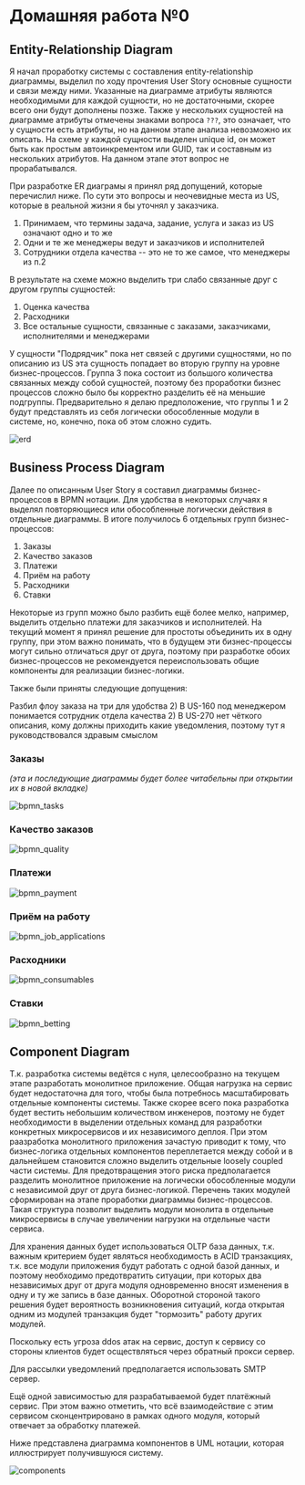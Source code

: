 # Домашняя работа №0

## Entity-Relationship Diagram

Я начал проработку системы с составления entity-relationship диаграммы, выделил по ходу прочтения User Story основные сущности и связи между ними.
Указанные на диаграмме атрибуты являются необходимыми для каждой сущности, но не достаточными, скорее всего они будут дополнены позже.
Также у нескольких сущностей на диаграмме атрибуты отмечены знаками вопроса `???`, это означает, что у сущности есть атрибуты, но на данном этапе анализа невозможно их описать.
На схеме у каждой сущности выделен unique id, он может быть как простым автоинкрементом или GUID, так и составным из нескольких атрибутов. На данном этапе этот вопрос не прорабатывался.

При разработке ER диаграмы я принял ряд допущений, которые перечислил ниже. По сути это вопросы и неочевидные места из US, которые в реальной жизни я бы уточнял у заказчика.

1) Принимаем, что термины задача, задание, услуга и заказ из US означают одно и то же
2) Одни и те же менеджеры ведут и заказчиков и исполнителей
3) Сотрудники отдела качества -- это не то же самое, что менеджеры из п.2

В результате на схеме можно выделить три слабо связанные друг с другом группы сущностей:
1) Оценка качества
2) Расходники
3) Все остальные сущности, связанные с заказами, заказчиками, исполнителями и менеджерами

У сущности "Подрядчик" пока нет связей с другими сущностями, но по описанию из US эта сущность попадает во вторую группу на уровне бизнес-процессов.
Группа 3 пока состоит из большого количества связанных между собой сущностей, поэтому без проработки бизнес процессов сложно было бы корректно разделить её на меньшие подгруппы.
Предварительно я делаю предположение, что группы 1 и 2 будут представлять из себя логически обособленные модули в системе, но, конечно, пока об этом сложно судить.

![erd](erd/erd.drawio.png)

## Business Process Diagram

Далее по описанным User Story я составил диаграммы бизнес-процессов в BPMN нотации. Для удобства в некоторых случаях я выделял повторяющиеся или обособленные логически действия в отдельные диаграммы. В итоге получилось 6 отдельных групп бизнес-процессов:

1) Заказы
2) Качество заказов
3) Платежи
4) Приём на работу
5) Расходники
6) Ставки

Некоторые из групп можно было разбить ещё более мелко, например, выделить отдельно платежи для заказчиков и исполнителей. На текущий момент я принял решение для простоты объединить их в одну группу, при этом важно понимать, что в будущем эти бизнес-процессы могут сильно отличаться друг от друга, поэтому при разработке обоих бизнес-процессов не рекомендуется переиспользовать общие компоненты для реализации бизнес-логики.

Также были приняты следующие допущения:

Разбил флоу заказа на три для удобства 
2) В US-160 под менеджером понимается сотрудник отдела качества
2) В US-270 нет чёткого описания, кому должны приходить какие уведомления, поэтому тут я руководствовался здравым смыслом

### Заказы

*(эта и последующие диаграммы будет более читабельны при открытии их в новой вкладке)*

![bpmn_tasks](bpmn/bpmn_tasks.drawio.png)

### Качество заказов

![bpmn_quality](bpmn/bpmn_quality.drawio.png)

### Платежи

![bpmn_payment](bpmn/bpmn_payment.drawio.png)

### Приём на работу

![bpmn_job_applications](bpmn/bpmn_job_applications.drawio.png)

### Расходники

![bpmn_consumables](bpmn/bpmn_consumables.drawio.png)

### Ставки

![bpmn_betting](bpmn/bpmn_betting.drawio.png)

## Component Diagram

Т.к. разработка системы ведётся с нуля, целесообразно на текущем этапе разработать монолитное приложение. Общая нагрузка на сервис будет недостаточна для того, чтобы была потребнось масштабировать отдельные компоненты системы. Также скорее всего пока разработка будет вестить небольшим количеством инженеров, поэтому не будет необходимости в выделении отдельных команд для разработки конкретных микросервисов и их независимого деплоя. При этом раазработка монолитного приложения зачастую приводит к тому, что бизнес-логика отдельных компонентов переплетается между собой и в дальнейшем становится сложно выделить отдельные loosely coupled части системы. Для предотвращения этого риска предполагается разделить монолитное приложение на логически обособленные модули с независимой друг от друга бизнес-логикой. Перечень таких модулей сформирован на этапе проработки диаграммы бизнес-процессов. Такая структура позволит выделить модули монолита в отдельные микросервисы в случае увеличении нагрузки на отдельные части сервиса.

Для хранения данных будет использоваться OLTP база данных, т.к. важным критерием будет являться необходимость в ACID транзакциях, т.к. все модули приложения будут работать с одной базой данных, и поэтому необходимо предотвратить ситуации, при которых два независимых друг от друга модуля одновременно вносят изменения в одну и ту же запись в базе данных. Оборотной стороной такого решения будет вероятность возникновения ситуаций, когда открытая одним из модулей транзакция будет "тормозить" работу других модулей.

Поскольку есть угроза ddos атак на сервис, доступ к сервису со стороны клиентов будет осществляться через обратный прокси сервер.

Для рассылки уведомлений предполагается использовать SMTP сервер.

Ещё одной зависимостью для разрабатываемой будет платёжный сервис. При этом важно отметить, что всё взаимодействие с этим сервисом сконцентрировано в рамках одного модуля, который отвечает за обработку платежей.

Ниже представлена диаграмма компонентов в UML нотации, которая иллюстрирует получившуюся систему.

![components](component/component.drawio.png)
